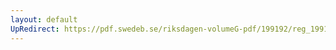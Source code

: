 ```yaml
---
layout: default
UpRedirect: https://pdf.swedeb.se/riksdagen-volumeG-pdf/199192/reg_199192/reg_199192_0341.pdf
---
```

